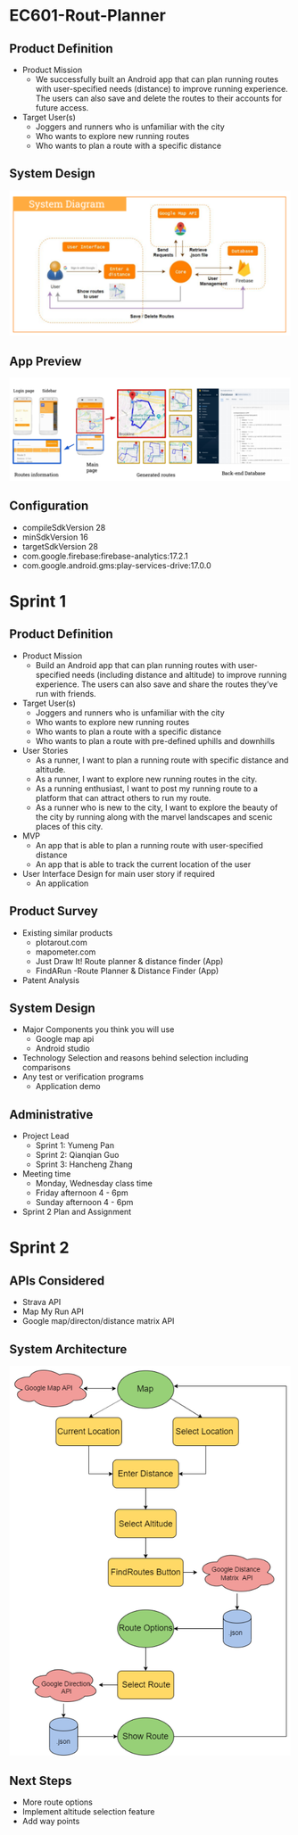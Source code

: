 # EC601-Rout-Planner

## Product Definition
* Product Mission
  * We successfully built an Android app that can plan running routes with user-specified needs (distance) to improve running experience. The users can also save and delete the routes to their accounts for future access. 
* Target User(s)
  * Joggers and runners who is unfamiliar with the city 
  * Who wants to explore new running routes 
  * Who wants to plan a route with a specific distance
  
## System Design
![sys](sys.PNG)

## App Preview
![prev](prev.PNG)

## Configuration
* compileSdkVersion 28
* minSdkVersion 16
* targetSdkVersion 28
* com.google.firebase:firebase-analytics:17.2.1
* com.google.android.gms:play-services-drive:17.0.0



# Sprint 1

## Product Definition
* Product Mission
  * Build an Android app that can plan running routes with user-specified needs (including distance and altitude) to improve running experience. The users can also save and share the routes they’ve run with friends. 
* Target User(s)
  * Joggers and runners who is unfamiliar with the city 
  * Who wants to explore new running routes 
  * Who wants to plan a route with a specific distance
  * Who wants to plan a route with pre-defined uphills and downhills  
* User Stories
  * As a runner, I want to plan a running route with specific distance and altitude.
  * As a runner, I want to explore new running routes in the city. 
  * As a running enthusiast, I want to post my running route to a platform that can attract others to run my route. 
  * As a runner who is new to the city, I want to explore the beauty of the city by running along with the marvel landscapes and scenic places of this city.
* MVP
  * An app that is able to plan a running route with user-specified distance    
  * An app that is able to track the current location of the user 
* User Interface Design for main user story if required
  * An application

## Product Survey
* Existing similar products
  * plotarout.com 
  * mapometer.com
  * Just Draw It! Route planner & distance finder (App)
  * FindARun -Route Planner & Distance Finder (App)
* Patent Analysis
 
## System Design
* Major Components you think you will use
  * Google map api
  * Android studio
* Technology Selection and reasons behind selection including comparisons
* Any test or verification programs
  * Application demo 

## Administrative
* Project Lead
  * Sprint 1: Yumeng Pan
  * Sprint 2: Qianqian Guo
  * Sprint 3: Hancheng Zhang
* Meeting time
  * Monday, Wednesday class time 
  * Friday afternoon 4 - 6pm
  * Sunday afternoon 4 - 6pm
* Sprint 2 Plan and Assignment 



# Sprint 2

## APIs Considered
* Strava API
* Map My Run API
* Google map/directon/distance matrix API

## System Architecture
![SystemArch](SystemArchitecture.png)

## Next Steps
* More route options
* Implement altitude selection feature
* Add way points
